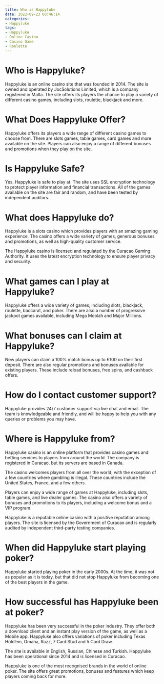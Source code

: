 ```yaml
---
title: Who is Happyluke
date: 2022-09-23 00:46:14
categories:
- Happyluke
tags:
- Happyluke
- Online Casino
- Casino Game
- Roulette
---
```



#  Who is Happyluke?

Happyluke is an online casino site that was founded in 2014. The site is owned and operated by JocSolutions Limited, which is a company registered in Malta. The site offers its players the chance to play a variety of different casino games, including slots, roulette, blackjack and more.

# What Does Happyluke Offer?

Happyluke offers its players a wide range of different casino games to choose from. There are slots games, table games, card games and more available on the site. Players can also enjoy a range of different bonuses and promotions when they play on the site.

# Is Happyluke Safe?

Yes, Happyluke is safe to play at. The site uses SSL encryption technology to protect player information and financial transactions. All of the games available on the site are fair and random, and have been tested by independent auditors.

#  What does Happyluke do?

Happyluke is a slots casino which provides players with an amazing gaming experience. The casino offers a wide variety of games, generous bonuses and promotions, as well as high-quality customer service.

The Happyluke casino is licensed and regulated by the Curacao Gaming Authority. It uses the latest encryption technology to ensure player privacy and security.

# What games can I play at Happyluke?

Happyluke offers a wide variety of games, including slots, blackjack, roulette, baccarat, and poker. There are also a number of progressive jackpot games available, including Mega Moolah and Major Millions.

# What bonuses can I claim at Happyluke?

New players can claim a 100% match bonus up to €100 on their first deposit. There are also regular promotions and bonuses available for existing players. These include reload bonuses, free spins, and cashback offers.

# How do I contact customer support?

Happyluke provides 24/7 customer support via live chat and email. The team is knowledgeable and friendly, and will be happy to help you with any queries or problems you may have.

#  Where is Happyluke from?

Happyluke casino is an online platform that provides casino games and betting services to players from around the world. The company is registered in Curacao, but its servers are based in Canada.

The casino welcomes players from all over the world, with the exception of a few countries where gambling is illegal. These countries include the United States, France, and a few others.

Players can enjoy a wide range of games at Happyluke, including slots, table games, and live dealer games. The casino also offers a variety of bonuses and promotions to its players, including a welcome bonus and a VIP program.

Happyluke is a reputable online casino with a positive reputation among players. The site is licensed by the Government of Curacao and is regularly audited by independent third-party testing companies.

#  When did Happyluke start playing poker?

Happyluke started playing poker in the early 2000s. At the time, it was not as popular as it is today, but that did not stop Happyluke from becoming one of the best players in the game.

#  How successful has Happyluke been at poker?

Happyluke has been very successful in the poker industry. They offer both a download client and an instant play version of the game, as well as a Mobile app. Happyluke also offers variations of poker including Texas Hold’em, Omaha, Razz, 7 Card Stud and 5 Card Draw.

The site is available in English, Russian, Chinese and Turkish. Happyluke has been operational since 2014 and is licensed in Curacao.

Happyluke is one of the most recognised brands in the world of online poker. The site offers great promotions, bonuses and features which keep players coming back for more.